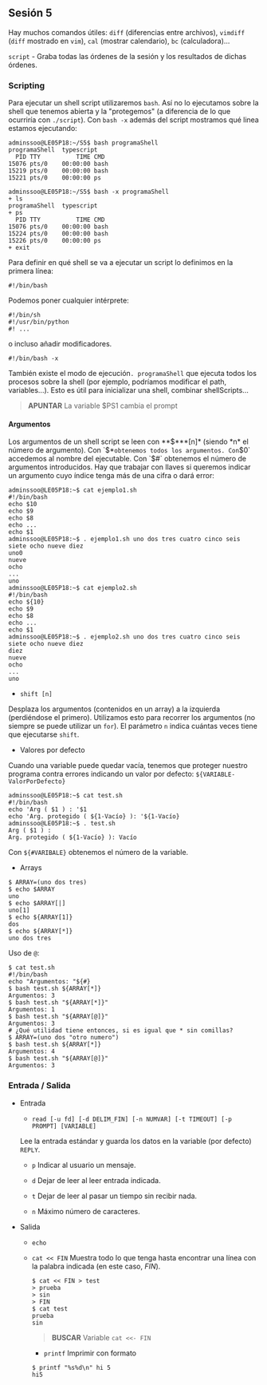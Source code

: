 ## Sesión 5

Hay muchos comandos útiles: `diff` (diferencias entre archivos), `vimdiff` (`diff` mostrado en `vim`), `cal` (mostrar calendario), `bc` (calculadora)...

`script` - Graba todas las órdenes de la sesión y los resultados de dichas órdenes.

### Scripting

Para ejecutar un shell script utilizaremos `bash`. Así no lo ejecutamos sobre la shell que tenemos abierta y la "protegemos" (a diferencia de lo que ocurriría con `./script`). Con `bash -x` además del script mostramos qué linea estamos ejecutando:

```
adminssoo@LE05P18:~/S5$ bash programaShell 
programaShell  typescript
  PID TTY          TIME CMD
15076 pts/0    00:00:00 bash
15219 pts/0    00:00:00 bash
15221 pts/0    00:00:00 ps
```

```
adminssoo@LE05P18:~/S5$ bash -x programaShell 
+ ls
programaShell  typescript
+ ps
  PID TTY          TIME CMD
15076 pts/0    00:00:00 bash
15224 pts/0    00:00:00 bash
15226 pts/0    00:00:00 ps
+ exit
```

Para definir en qué shell se va a ejecutar un script lo definimos en la primera línea:

```
#!/bin/bash 
```

Podemos poner cualquier intérprete:

```
#!/bin/sh 
#!/usr/bin/python 
#! ...
```

o incluso añadir modificadores.

```
#!/bin/bash -x
```

También existe el modo de ejecución`. programaShell` que ejecuta todos los procesos sobre la shell (por ejemplo, podríamos modificar el path, variables...). Esto es útil para inicializar una shell, combinar shellScripts...

> **APUNTAR** La variable $PS1 cambia el prompt

#### Argumentos

Los argumentos de un shell script se leen con **$***[n]* (siendo *n* el número de argumento). Con `$*` obtenemos todos los argumentos. Con `$0` accedemos al nombre del ejecutable. Con `$#` obtenemos el número de argumentos introducidos.
Hay que trabajar con llaves si queremos indicar un argumento cuyo índice tenga más de una cifra o dará error:

```
adminssoo@LE05P18:~$ cat ejemplo1.sh 
#!/bin/bash
echo $10
echo $9
echo $8
echo ...
echo $1
adminssoo@LE05P18:~$ . ejemplo1.sh uno dos tres cuatro cinco seis siete ocho nueve diez
uno0
nueve
ocho
...
uno
adminssoo@LE05P18:~$ cat ejemplo2.sh 
#!/bin/bash
echo ${10}
echo $9
echo $8
echo ...
echo $1
adminssoo@LE05P18:~$ . ejemplo2.sh uno dos tres cuatro cinco seis siete ocho nueve diez
diez
nueve
ocho
...
uno
```

- `shift [n]` 

Desplaza los argumentos (contenidos en un array) a la izquierda (perdiéndose el primero). Utilizamos esto para recorrer los argumentos (no siempre se puede utilizar un `for`). El parámetro `n` indica cuántas veces tiene que ejecutarse `shift`.

- Valores por defecto

Cuando una variable puede quedar vacía, tenemos que proteger nuestro programa contra errores indicando un valor por defecto: `${VARIABLE-ValorPorDefecto}`

```
adminssoo@LE05P18:~$ cat test.sh 
#!/bin/bash
echo 'Arg ( $1 ) : '$1
echo 'Arg. protegido ( ${1-Vacío} ): '${1-Vacío}
adminssoo@LE05P18:~$ . test.sh 
Arg ( $1 ) : 
Arg. protegido ( ${1-Vacío} ): Vacío
```

Con `${#VARIBALE}` obtenemos el número de la variable.

- Arrays

```
$ ARRAY=(uno dos tres)
$ echo $ARRAY
uno
$ echo $ARRAY[|]
uno[1]  
$ echo ${ARRAY[1]}
dos
$ echo ${ARRAY[*]}
uno dos tres
```

Uso de `@`:

```
$ cat test.sh 
#!/bin/bash
echo "Argumentos: "${#}
$ bash test.sh ${ARRAY[*]}
Argumentos: 3
$ bash test.sh "${ARRAY[*]}"
Argumentos: 1
$ bash test.sh "${ARRAY[@]}"
Argumentos: 3
# ¿Qué utilidad tiene entonces, si es igual que * sin comillas?
$ ARRAY=(uno dos "otro numero")
$ bash test.sh ${ARRAY[*]}
Argumentos: 4
$ bash test.sh "${ARRAY[@]}"
Argumentos: 3
```

### Entrada / Salida

- Entrada

  - `read [-u fd] [-d DELIM_FIN] [-n NUMVAR] [-t TIMEOUT] [-p PROMPT] [VARIABLE]`

  Lee la entrada estándar y guarda los datos en la variable (por defecto) `REPLY`.

  - `p` Indicar al usuario un mensaje.

  - `d` Dejar de leer al leer entrada indicada.

  - `t` Dejar de leer al pasar un tiempo sin recibir nada.

  - `n` Máximo número de caracteres.
  
- Salida

  - `echo`
  
  - `cat << FIN` Muestra todo lo que tenga hasta encontrar una línea con la palabra indicada (en este caso, *FIN*).
  
    ```
    $ cat << FIN > test
    > prueba
    > sin
    > FIN
    $ cat test
    prueba
    sin
    ```

    > **BUSCAR** Variable `cat <<- FIN`
    
    - `printf`  Imprimir con formato
    
    ```
    $ printf "%s%d\n" hi 5
    hi5
    ```
